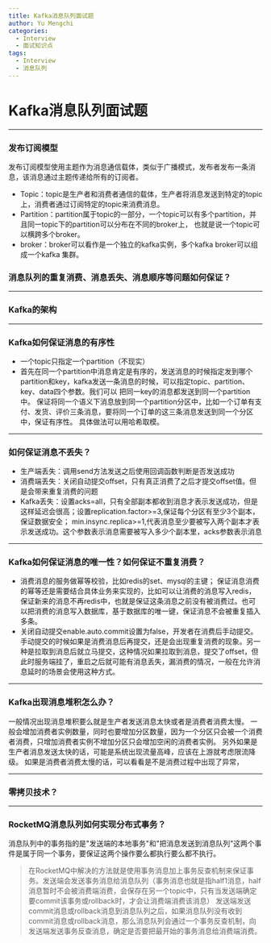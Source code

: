 ```yaml
---
title: Kafka消息队列面试题
author: Yu Mengchi
categories:
  - Interview 
  - 面试知识点
tags:
  - Interview
  - 消息队列
---
```

  
# Kafka消息队列面试题

---

### 发布订阅模型
发布订阅模型使用主题作为消息通信载体，类似于广播模式，发布者发布一条消息，该消息通过主题传递给所有的订阅者。

- Topic：topic是生产者和消费者通信的载体，生产者将消息发送到特定的topic上，消费者通过订阅特定的topic来消费消息。
- Partition：partition属于topic的一部分，一个topic可以有多个partition，并且同一topic下的partition可以分布在不同的broker上，
也就是说一个topic可以横跨多个broker。
- broker：broker可以看作是一个独立的kafka实例，多个kafka broker可以组成一个kafka 集群。


### 消息队列的重复消费、消息丢失、消息顺序等问题如何保证？

---

### Kafka的架构

---

### Kafka如何保证消息的有序性

- 一个topic只指定一个partition（不现实）
- 首先在同一个partition中消息肯定是有序的，发送消息的时候指定发到哪个partition和key，kafka发送一条消息的时候，可以指定topic、partition、key、data四个参数。我们可以
把同一key的消息都发送到同一个partition中。
保证将同一个语义下消息放到同一个partition分区中，比如一个订单有支付、发货、评价三条消息，要将同一个订单的这三条消息发送到同一个分区中，保证有序性。
具体做法可以用哈希取模。



---

### 如何保证消息不丢失？

- 生产端丢失：调用send方法发送之后使用回调函数判断是否发送成功
- 消费端丢失：关闭自动提交offset，只有真正消费了之后才提交offset值。但是会带来重复消费的问题
- Kafka丢失：设置acks=all，只有全部副本都收到消息才表示发送成功，但是这样延迟会很高；设置replication.factor>=3,保证每个分区有至少3个副本，保证数据安全；
min.insync.replica>=1,代表消息至少要被写入两个副本才表示发送成功。这个参数表示消息需要被写入多少个副本里，acks参数表示消息

---

### Kafka如何保证消息的唯一性？如何保证不重复消费？

- 消费消息的服务做幂等校验，比如redis的set、mysql的主键；
保证消息消费的幂等还是需要结合具体业务来实现的，比如可以让消费的消息写入redis，保证新来的消息不再redis中，也就是保证这条消息之前没有被消费过。也可以把消费的消息写入数据库，基于数据库的唯一键，保证消息不会被重复插入多条。
- 关闭自动提交enable.auto.commit设置为false，开发者在消费后手动提交。
手动提交的时候如果是消费消息后再提交，还是会出现重复消费的现象。另一种是拉取到消息后就立马提交，这种情况如果拉取到消息，提交了offset，但此时服务端挂了，重启之后就可能有消息丢失，漏消费的情况，一般在允许消息延时的场景会使用这种方式。


---

### Kafka出现消息堆积怎么办？

一般情况出现消息堆积要么就是生产者发送消息太快或者是消费者消费太慢。
一般会增加消费者实例数量，同时也要增加分区数量，因为一个分区只会被一个消费者消费，只增加消费者实例不增加分区只会增加空闲的消费者实例。
另外如果是生产者消息发送太快的话，可能是系统出现流量高峰，应该在上游就考虑限流降级。
如果是消费者消费太慢的话，可以看看是不是消费过程中出现了异常，

---

### 零拷贝技术？


---

### RocketMQ消息队列如何实现分布式事务？

消息队列中的事务指的是"发送端的本地事务"和"把消息发送到消息队列"这两个事件是属于同一个事务，要保证这两个操作要么都执行要么都不执行。

> 在RocketMQ中解决的方法就是使用事务消息加上事务反查机制来保证事务。发送端会发送事务消息给消息队列（事务消息也就是指half1消息，half消息暂时不会被消费端消费，会保存在另一个topic中，只有当发送端确定要commit该事务或rollback时，才会让消费端消费该消息）
发送端发送commit消息或rollback消息到消息队列之后，如果消息队列没有收到commit消息或rollback消息，那么消息队列会通过一个事务反查机制，向发送端发送事务反查消息，确定是否要把最开始的事务消息给消费端消费。



